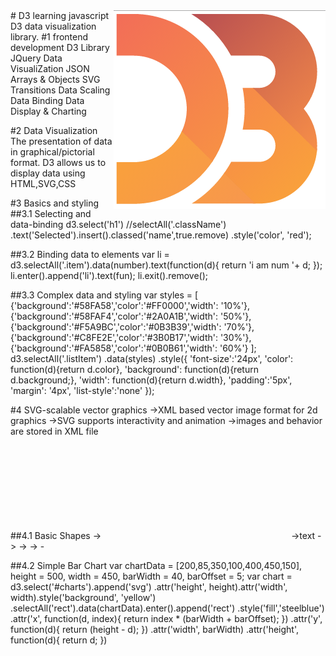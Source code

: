 <img src="d3.PNG" align="right" />
# D3
	learning javascript D3 data visualization library.
#1	
	frontend development
	D3 Library
	JQuery
	Data VisualiZation
	JSON
	Arrays & Objects
	SVG
	Transitions
	Data Scaling
	Data Binding
	Data Display & Charting

#2	Data Visualization
	The presentation of data in graphical/pictorial format.
	D3 allows us to display data using HTML,SVG,CSS

#3 Basics and styling
##3.1 Selecting and data-binding
	d3.select('h1') //selectAll('.className')
			.text('Selected').insert().classed('name',true.remove)
			.style('color', 'red');

##3.2 Binding data to elements
	var li = d3.selectAll('.item').data(number).text(function(d){
											return 'i am num '+ d;
										});
	li.enter().append('li').text(fun);
	li.exit().remove();

##3.3 Complex data and styling
	var styles = [
			{'background':'#58FA58','color':'#FF0000','width': '10%'},
			{'background':'#58FAF4','color':'#2A0A1B','width': '50%'},
			{'background':'#F5A9BC','color':'#0B3B39','width': '70%'},
			{'background':'#C8FE2E','color':'#3B0B17','width': '30%'},
			{'background':'#FA5858','color':'#0B0B61','width': '60%'}
		];		
		d3.selectAll('.listItem')
			.data(styles)
			.style({
				'font-size':'24px',
				'color': function(d){return d.color},
				'background': function(d){return d.background;},
				'width': function(d){return d.width},
				'padding':'5px',
				'margin': '4px',
				'list-style':'none'
			});

#4 SVG-scalable vector graphics
	->XML based vector image format for 2d graphics
	->SVG supports interactivity and animation
	->images and behavior are stored in XML file

##4.1 Basic Shapes
	-><svg></svg>
	-><text>text</text>
	-><rect x y height='' width='' fill='' stroke-width='' stroke='color'>
	-><circle cx='' cy='' r='' fill>
	-><ellipse cx='' cy rx ry>
	-<line x1 y1 x2 y2 style>

##4.2 Simple Bar Chart
	var chartData = [200,85,350,100,400,450,150], height = 500, width = 450, barWidth = 40, barOffset = 5;
	var chart = d3.select('#charts').append('svg')
					.attr('height', height).attr('width', width).style('background', 'yellow')
					.selectAll('rect').data(chartData).enter().append('rect')
						.style('fill','steelblue')
						.attr('x', function(d, index){
							return index * (barWidth + barOffset);
						})
						.attr('y', function(d){
							return (height - d);
						})
						.attr('width', barWidth)
						.attr('height', function(d){
							return d;
						})
